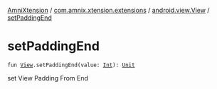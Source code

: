 [AmniXtension](../../index.md) / [com.amnix.xtension.extensions](../index.md) / [android.view.View](index.md) / [setPaddingEnd](./set-padding-end.md)

# setPaddingEnd

`fun `[`View`](https://developer.android.com/reference/android/view/View.html)`.setPaddingEnd(value: `[`Int`](https://kotlinlang.org/api/latest/jvm/stdlib/kotlin/-int/index.html)`): `[`Unit`](https://kotlinlang.org/api/latest/jvm/stdlib/kotlin/-unit/index.html)

set View Padding From End

